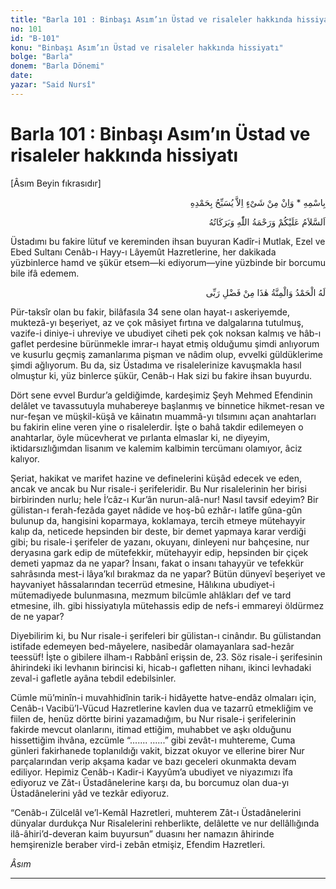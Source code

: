 ```yaml
---
title: "Barla 101 : Binbaşı Asım’ın Üstad ve risaleler hakkında hissiyatı"
no: 101
id: "B-101"
konu: "Binbaşı Asım’ın Üstad ve risaleler hakkında hissiyatı"
bolge: "Barla"
donem: "Barla Dönemi"
date: 
yazar: "Said Nursî"
---
```


# Barla 101 : Binbaşı Asım’ın Üstad ve risaleler hakkında hissiyatı

<p class="takdim">[Âsım Beyin fıkrasıdır]</p>

<p class="arabic" dir="rtl" title="Meal: “O’nun adıyla” * “Hiçbir şey yoktur ki O'nu hamd ile tesbih etmesin” [İsrâ Suresi, 17:44]">بِاسْمِهِ * وَاِنْ مِنْ شَىْءٍ اِلاَّ يُسَبِّحُ بِحَمْدِهِ</p>

<p class="arabic" dir="rtl" title="Meal: “Allah’ın selâmı, rahmeti ve bereketleri, üzerinize olsun.”">اَلسَّلاَمُ عَلَيْكُمْ وَرَحْمَةُ اللّٰهِ وَبَرَكَاتُهُ</p>

Üstadımı bu fakire lütuf ve kereminden ihsan buyuran Kadîr-i Mutlak, Ezel ve Ebed Sultanı Cenâb-ı Hayy-ı Lâyemût Hazretlerine, her dakikada yüzbinlerce hamd ve şükür etsem—ki ediyorum—yine yüzbinde bir borcumu bile ifâ edemem.

<p class="arabic" dir="rtl" title="Meal: “Hamd ve minnet O'na aittir, bu Rabbimin fazlındandır.”">لَهُ الْحَمْدُ وَالْمِنَّةُ هٰذَا مِنْ فَضْلِ رَبِّى</p>

Pür-taksîr olan bu fakir, bilâfasıla 34 sene olan hayat-ı askeriyemde, muktezâ-yı beşeriyet, az ve çok mâsiyet fırtına ve dalgalarına tutulmuş, vazife-i diniye-i uhreviye ve ubudiyet ciheti pek çok noksan kalmış ve hâb-ı gaflet perdesine bürünmekle imrar-ı hayat etmiş olduğumu şimdi anlıyorum ve kusurlu geçmiş zamanlarıma pişman ve nâdim olup, evvelki güldüklerime şimdi ağlıyorum. Bu da, siz Üstadıma ve risalelerinize kavuşmakla hasıl olmuştur ki, yüz binlerce şükür, Cenâb-ı Hak sizi bu fakire ihsan buyurdu.

Dört sene evvel Burdur’a geldiğimde, kardeşimiz Şeyh Mehmed Efendinin delâlet ve tavassutuyla muhabereye başlanmış ve binnetice hikmet-resan ve nur-feşan ve müşkil-küşâ ve kâinatın muammâ-yı tılsımını açan anahtarları bu fakirin eline veren yine o risalelerdir. İşte o bahâ takdir edilemeyen o anahtarlar, öyle mücevherat ve pırlanta elmaslar ki, ne diyeyim, iktidarsızlığımdan lisanım ve kalemim kalbimin tercümanı olamıyor, âciz kalıyor.

Şeriat, hakikat ve marifet hazine ve definelerini küşâd edecek ve eden, ancak ve ancak bu Nur risale-i şerifeleridir. Bu Nur risalelerinin her birisi birbirinden nurlu; hele İ’câz-ı Kur’ân nurun-alâ-nur! Nasıl tavsif edeyim? Bir gülistan-ı ferah-fezâda gayet nâdide ve hoş-bû ezhâr-ı latîfe gûna-gûn bulunup da, hangisini koparmaya, koklamaya, tercih etmeye mütehayyir kalıp da, neticede hepsinden bir deste, bir demet yapmaya karar verdiği gibi; bu risale-i şerifeler de yazanı, okuyanı, dinleyeni nur bahçesine, nur deryasına gark edip de mütefekkir, mütehayyir edip, hepsinden bir çiçek demeti yapmaz da ne yapar? İnsanı, fakat o insanı tahayyür ve tefekkür sahrâsında mest-i lâya’kıl bırakmaz da ne yapar? Bütün dünyevî beşeriyet ve hayvaniyet hâssalarından tecerrüd etmesine, Hâlıkına ubudiyet-i mütemadiyede bulunmasına, mezmum bilcümle ahlâkları def ve tard etmesine, ilh. gibi hissiyatıyla mütehassis edip de nefs-i emmareyi öldürmez de ne yapar?

Diyebilirim ki, bu Nur risale-i şerifeleri bir gülistan-ı cinândır. Bu gülistandan istifade edemeyen bed-mâyelere, nasibedâr olamayanlara sad-hezâr teessüf! İşte o gibilere ilham-ı Rabbânî erişsin de, 23. Söz risale-i şerifesinin âhirindeki iki levhanın birincisi ki, hicab-ı gafletten nihanı, ikinci levhadaki zeval-i gafletle ayâna tebdil edebilsinler.

Cümle mü’minîn-i muvahhidînin tarik-i hidâyette hatve-endâz olmaları için, Cenâb-ı Vacibü’l-Vücud Hazretlerine kavlen dua ve tazarrû etmekliğim ve fiilen de, henüz dörtte birini yazamadığım, bu Nur risale-i şerifelerinin fakirde mevcut olanlarını, itimad ettiğim, muhabbet ve aşkı olduğunu hissettiğim ihvâna, ezcümle “....... ......” gibi zevât-ı muhtereme, Cuma günleri fakirhanede toplanıldığı vakit, bizzat okuyor ve ellerine birer Nur parçalarından verip akşama kadar ve bazı geceleri okunmakta devam ediliyor. Hepimiz Cenâb-ı Kadir-i Kayyûm’a ubudiyet ve niyazımızı îfa ediyoruz ve Zât-ı Üstadânelerine karşı da, bu borcumuz olan dua-yı Üstadânelerini yâd ve tezkâr ediyoruz.

“Cenâb-ı Zülcelâl ve’l-Kemâl Hazretleri, muhterem Zât-ı Üstadânelerini dünyalar durdukça Nur Risalelerini rehberlikte, delâlette ve nur dellâllığında ilâ-âhiri’d-deveran kaim buyursun” duasını her namazın âhirinde hemşirenizle beraber vird-i zebân etmişiz, Efendim Hazretleri.

*Âsım*

***
